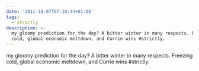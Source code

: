 ```yaml
---
date: '2011-10-07T07:10:44+01:00'
tags:
  - strictly
description: >-
  my gloomy prediction for the day? A bitter winter in many respects. Freezing
  cold, global economic meltdown, and Currie wins #strictly.
---
```

my gloomy prediction for the day? A bitter winter in many respects. Freezing cold, global economic meltdown, and Currie wins #strictly.
